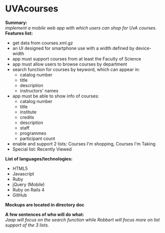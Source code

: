 # UVAcourses   
**Summary:**   
*implement a mobile web app with which users can shop for UvA courses.*   
**Features list:**

* get data from courses.xml.gz  
* an UI designed for smartphone use with a width defined by device-width  
* app must support courses from at least the Faculty of Science  
* app must allow users to browse courses by department  
* search function for courses by keyword, which can appear in:    
  + catalog number
  + title  
  + description  
  + instructors' names    
* app must be able to show info of courses:
  + catalog number  
  + title
  + institute
  + credits
  + description
  + staff
  + programmes
  + participant count
* enable and support 2 lists: Courses I'm shopping, Courses I'm Taking
* Special list: Recently Viewed

**List of languages/technologies:**  

* HTML5  
* Javascript
* Ruby
* jQuery (Mobile)
* Ruby on Rails 4
* GitHub

**Mockups are located in directory doc**

**A few sentences of who will do what:**  
*Jaap will focus on the search function while Robbert will focus more on list support of the 3 lists.*
